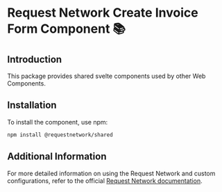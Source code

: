 # Request Network Create Invoice Form Component 📚

## Introduction

This package provides shared svelte components used by other Web Components.

## Installation

To install the component, use npm:

```bash
npm install @requestnetwork/shared
```

## Additional Information

For more detailed information on using the Request Network and custom configurations, refer to the official [Request Network documentation](https://docs.request.network/).
